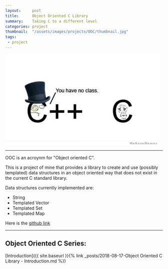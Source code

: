 ```yaml
---
layout:     post
title:      Object Oriented C Library
summary:    Taking C to a different level
categories: project
thumbnail:  "/assets/images/projects/OOC/thumbnail.jpg"
tags:
 - project
---
```


![Thumbnail](/assets/images/projects/OOC/thumbnail.jpg)

---

OOC is an acroynm for "Object oriented C".

This is a project of mine that provides a library to create and use (possibly templated) data structures in an object oriented way that does not exist in the current C standard library.

Data structures currently implemented are:
- String
- Templated Vector
- Templated Set
- Templated Map

Here is the [github link](https://github.com/Maknee/OOC)

---

## Object Oriented C Series:

[Introduction]({{ site.baseurl }}{% link _posts/2018-08-17-Object Oriented C Library - Introduction.md %})

